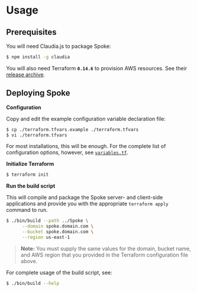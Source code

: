 # Usage

## Prerequisites

You will need Claudia.js to package Spoke:

```sh
$ npm install -g claudia
```

You will also need Terraform **`0.14.6`** to provision AWS resources. See their [release archive](https://releases.hashicorp.com/terraform/).

## Deploying Spoke

**Configuration**

Copy and edit the example configuration variable declaration file:

```sh
$ cp ./terraform.tfvars.example ./terraform.tfvars
$ vi ./terraform.tfvars
```

For most installations, this will be enough. For the complete list of configuration options, however, see [`variables.tf`](variables.tf).

**Initialize Terraform**

```sh
$ terraform init
```

**Run the build script**

This will compile and package the Spoke server- and client-side applications and provide you with the appropriate `terraform apply` command to run.

```sh
$ ./bin/build --path ../Spoke \
      --domain spoke.domain.com \
      --bucket spoke.domain.com \
      --region us-east-1
```

> **Note:** You must supply the same values for the domain, bucket name, and AWS region that you provided in the Terraform configuration file above.

For complete usage of the build script, see:

```sh
$ ./bin/build --help
```
